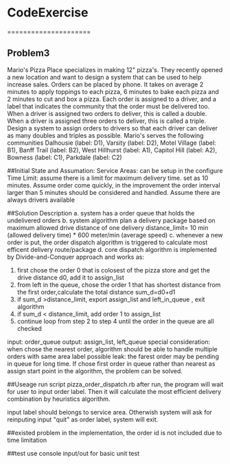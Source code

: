 # CodeExercise
=====================

## Problem3
Mario's Pizza Place specializes in ​making 12" pizza's. They recently opened a new location and want to design a system that can be used to help increase sales. Orders can be placed by phone. It takes on average 2 minutes to apply toppings to each pizza, 6 minutes to bake each pizza and 2 minutes to cut and box a pizza. Each order is assigned to a driver, and a label that indicates the community that the order must be delivered too. When a driver is assigned two orders to deliver, this is called a double. When a driver is assigned three orders to deliver, this is called a triple. Design a system to assign orders to drivers so that each driver can deliver as many doubles and triples as possible.
Mario's serves the following communities Dalhousie (label: D1), Varsity (label: D2), Motel Village (label: B1), Banff Trail (label: B2), West Hillhurst (label: A1), Capitol Hill (label: A2), Bowness (label: C1), Parkdale (label: C2)

##Initial State and Assumation: 
Service Areas: can be setup in the configure
Time Limit: assume there is a limit for maximum delivery time. set as 10 minutes.
Assume order come quickly, in the improvement the order interval larger than 5 minutes should be considered and handled.
Assume there are always drivers available

##Solution Description
a. system has a order queue that holds the undelivered orders
b. system algorithm plan a delivery package based on maximum allowed drive distance of one delivery
               distance_limit= 10 min (allowed delivery time) * 600 meter/min (average speed)
c. whenever a new order is put, the order dispatch algorithm is triggered to calculate most efficent delivery route/package
d. core dispatch algorithm is implemented by Divide-and-Conquer approach and works as:
   1. first chose the order 0 that is colosest of the pizza store and get the drive distance d0, add it to assign_list
   2. from left in the queue, chose the order 1 that has shortest distance from the first order,calculate the total distance sum_d=d0+d1
   3. if sum_d >distance_limit, export assign_list and left_in_queue , exit algorithm
   4. if sum_d < distance_limit, add order 1 to assign_list
   5. continue loop from step 2 to step 4 until the order in the queue are all checked
   
   input: order_queue
   output: assign_list, left_queue
   special consideration: when chose the nearest order, algorithm should be able to handle multiple orders with same area label 
   possible leak: the farest order may be pending in queue for long time. 
                  If chose first order in queue rather than nearest as assign start point in the algorithm, the problem can be solved.


##Useage
run script pizza_order_dispatch.rb
after run, the program will wait for user to input order label. Then it will calculate the most efficient delivery combination by heuristics algorithm.

input label should belongs to service area. Otherwish system will ask for reinputing
input "quit" as order label, system will exit.

##existed problem
in the implementation, the order id is not included due to time limitation

                             
##test
use console input/out for basic unit test
